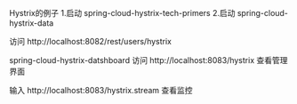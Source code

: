 
Hystrix的例子
1.启动 spring-cloud-hystrix-tech-primers
2.启动 spring-cloud-hystrix-data

访问 http://localhost:8082/rest/users/hystrix

spring-cloud-hystrix-datshboard 
访问 http://localhost:8083/hystrix 查看管理界面

输入 http://localhost:8083/hystrix.stream 查看监控